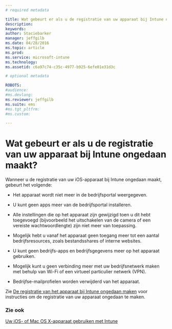 ```yaml
---
# required metadata

title: Wat gebeurt er als u de registratie van uw apparaat bij Intune ongedaan maakt? | Microsoft Intune
description:
keywords:
author: Staciebarker
manager: jeffgilb
ms.date: 04/28/2016
ms.topic: article
ms.prod:
ms.service: microsoft-intune
ms.technology:
ms.assetid: c6a97c74-c35c-4977-b925-6efe01e31d3c

# optional metadata

ROBOTS:
#audience:
#ms.devlang:
ms.reviewer: jeffgilb
ms.suite: ems
#ms.tgt_pltfrm:
#ms.custom:

---
```



# Wat gebeurt er als u de registratie van uw apparaat bij Intune ongedaan maakt?

Wanneer u de registratie van uw iOS-apparaat bij Intune ongedaan maakt, gebeurt het volgende:

-   Het apparaat wordt niet meer in de bedrijfsportal weergegeven.

-   U kunt geen apps meer van de bedrijfsportal installeren.

-   Alle instellingen die op het apparaat zijn gewijzigd toen u dit hebt toegevoegd (bijvoorbeeld het uitschakelen van de camera of een vereiste wachtwoordlengte) zijn niet meer van toepassing.

-   Mogelijk hebt u vanaf het apparaat geen toegang meer tot een aantal bedrijfsresources, zoals bestandsshares of interne websites.

-   U kunt geen bedrijfs-apps en bedrijfsgegevens meer op het apparaat gebruiken.

-   Mogelijk kunt u geen verbinding meer met uw bedrijfsnetwerk maken met behulp van Wi-Fi of een virtueel particulier netwerk (VPN).

-   Bedrijfse-mailprofielen worden verwijderd van het apparaat.

Zie [De registratie van het apparaat bij Intune ongedaan maken](unenroll-your-device-from-intune-ios.md) voor instructies om de registratie van uw apparaat ongedaan te maken.

### Zie ook
[Uw iOS- of Mac OS X-apparaat gebruiken met Intune](using-your-ios-or-mac-os-x-device-with-intune.md)

<!--HONumber=May16_HO2-->


